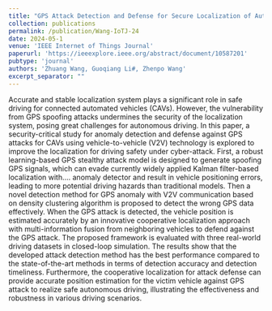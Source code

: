 ```yaml
---
title: "GPS Attack Detection and Defense for Secure Localization of Automated Vehicles Based on Vehicle-to-Vehicle Technology"
collection: publications
permalink: /publication/Wang-IoTJ-24
date: 2024-05-1
venue: 'IEEE Internet of Things Journal'
paperurl: 'https://ieeexplore.ieee.org/abstract/document/10587201'
pubtype: 'journal'
authors: 'Zhuang Wang, Guoqiang Li#, Zhenpo Wang'
excerpt_separator: ""
---
```

Accurate and stable localization system plays a significant role in safe driving for connected automated vehicles (CAVs). However, the vulnerability from GPS spoofing attacks undermines the security of the localization system, posing great challenges for autonomous driving. In this paper, a security-critical study for anomaly detection and defense against GPS attacks for CAVs using vehicle-to-vehicle (V2V) technology is explored to improve the localization for driving safety under cyber-attack. First, a robust learning-based GPS stealthy attack model is designed to generate spoofing GPS signals, which can evade currently widely applied Kalman filter-based localization with.... anomaly detector and result in vehicle positioning errors, leading to more potential driving hazards than traditional models. Then a novel detection method for GPS anomaly with V2V communication based on density clustering algorithm is proposed to detect the wrong GPS data effectively. When the GPS attack is detected, the vehicle position is estimated accurately by an innovative cooperative localization approach with multi-information fusion from neighboring vehicles to defend against the GPS attack. The proposed framework is evaluated with three real-world driving datasets in closed-loop simulation. The results show that the developed attack detection method has the best performance compared to the state-of-the-art methods in terms of detection accuracy and detection timeliness. Furthermore, the cooperative localization for attack defense can provide accurate position estimation for the victim vehicle against GPS attack to realize safe autonomous driving, illustrating the effectiveness and robustness in various driving scenarios.
